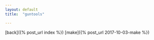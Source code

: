 ```yaml
---
layout: default
title:  "guntools"

---
```

[back]({% post_url index %})
[make]({% post_url 2017-10-03-make %})
